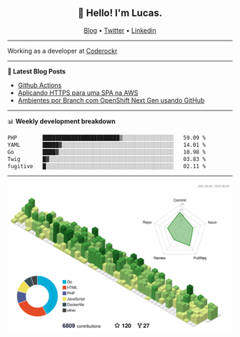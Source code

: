 <h2 align="center">👋 Hello! I'm Lucas.</h2>
<p align="center">
  <a href="https://www.lucassabreu.net.br/">Blog</a> •
  <a href="https://twitter.com/lucassabreu">Twitter</a> •
  <a href="https://www.linkedin.com/in/lucassantosabreu/">Linkedin</a>
</p>

---

Working as a developer at [Coderockr](https://github.com/Coderockr)

---

**📝 Latest Blog Posts**

<!-- BLOG-POST-LIST:START -->
- [Github Actions](https://www.lucassabreu.net.br/post/github-actions/)
- [Aplicando HTTPS para uma SPA na AWS](https://www.lucassabreu.net.br/post/aplicando-https-para-uma-spa-na-aws/)
- [Ambientes por Branch com OpenShift Next Gen usando GitHub](https://www.lucassabreu.net.br/post/ambientes-por-branch-com-openshift-next-gen-usando-github/)
<!-- BLOG-POST-LIST:END -->

---

📊 **Weekly development breakdown**
<!--START_SECTION:waka-->
```text
PHP        ████████████████████████▒░░░░░░░░░░░░░░░░   59.09 % 
YAML       █████▓░░░░░░░░░░░░░░░░░░░░░░░░░░░░░░░░░░░   14.01 % 
Go         ████▓░░░░░░░░░░░░░░░░░░░░░░░░░░░░░░░░░░░░   10.98 % 
Twig       █▓░░░░░░░░░░░░░░░░░░░░░░░░░░░░░░░░░░░░░░░   03.83 % 
fugitive   █░░░░░░░░░░░░░░░░░░░░░░░░░░░░░░░░░░░░░░░░   02.11 % 
```
<!--END_SECTION:waka-->

---

![](./profile-3d-contrib/profile-green-animate.svg)
